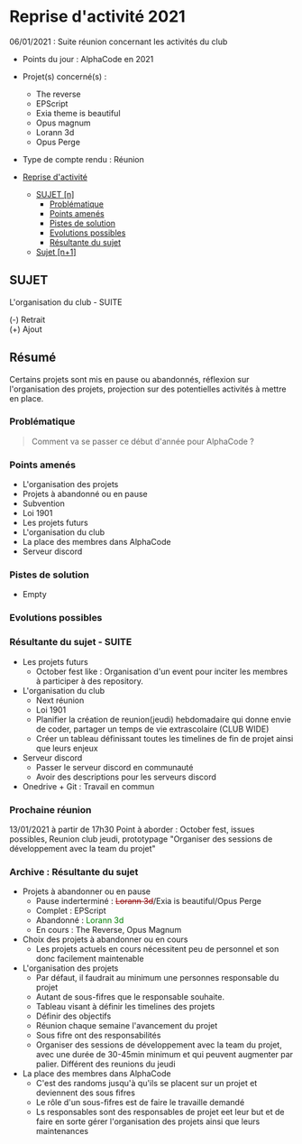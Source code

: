 # Reprise d'activité 2021

06/01/2021 : Suite réunion concernant les activités du club

* Points du jour        : AlphaCode en 2021
* Projet(s) concerné(s) :
  * The reverse
  * EPScript
  * Exia theme is beautiful
  * Opus magnum
  * Lorann 3d
  * Opus Perge
* Type de compte rendu  : Réunion

* [Reprise d'activité](#titre)
  * [SUJET [n]](#sujet*n)
    * [Problématique](#probl%c3%a8matique)
    * [Points amenés](#points*amen%c3%a9s)
    * [Pistes de solution](#pistes*de*solution)
    * [Evolutions possibles](#evolutions*possibles)
    * [Résultante du sujet](#r%c3%a9sultante*du*sujet)
  * [Sujet [n+1]](#sujet*n1)

## SUJET

L'organisation du club - SUITE

(-) Retrait</br>
(+) Ajout

## Résumé

Certains projets sont mis en pause ou abandonnés, réflexion sur l'organisation des projets, projection sur des potentielles activités à mettre en place.

### Problématique

> Comment va se passer ce début d'année pour AlphaCode ?

### Points amenés

* L'organisation des projets
* Projets à abandonné ou en pause
* Subvention
* Loi 1901
* Les projets futurs
* L'organisation du club
* La place des membres dans AlphaCode
* Serveur discord

### Pistes de solution

* Empty

### Evolutions possibles

### Résultante du sujet - SUITE

* Les projets futurs
  * October fest like : Organisation d'un event pour inciter les membres à participer à des repository.
* L'organisation du club
  * Next réunion
  * Loi 1901
  * Planifier la création de reunion(jeudi) hebdomadaire qui donne envie de coder, partager un temps de vie extrascolaire (CLUB WIDE)
  * Créer un tableau définissant toutes les timelines de fin de projet ainsi que leurs enjeux
* Serveur discord
  * Passer le serveur discord en communauté
  * Avoir des descriptions pour les serveurs discord
* Onedrive + Git : Travail en commun

### Prochaine réunion

13/01/2021 à partir de 17h30
Point à aborder : October fest, issues possibles, Reunion club jeudi, prototypage "Organiser des sessions de développement avec la team du projet"

### Archive : Résultante du sujet

* Projets à abandonner ou en pause
  * Pause inderterminé : <span style="color:darkred">~~Lorann 3d~~</span>/Exia is beautiful/Opus Perge
  * Complet : EPScript
  * Abandonné : <span style="color:green">Lorann 3d</span>
  * En cours : The Reverse, Opus Magnum
* Choix des projets à abandonner ou en cours
  * Les projets actuels en cours nécessitent peu de personnel et son donc facilement maintenable
* L'organisation des projets
  * Par défaut, il faudrait au minimum une personnes responsable du projet
  * Autant de sous-fifres que le responsable souhaite.
  * Tableau visant à définir les timelines des projets
  * Définir des objectifs
  * Réunion chaque semaine l'avancement du projet
  * Sous fifre ont des responsabilités
  * Organiser des sessions de développement avec la team du projet, avec une durée de 30-45min minimum et qui peuvent augmenter par palier. Différent des reunions du jeudi
* La place des membres dans AlphaCode
  * C'est des randoms jusqu'à qu'ils se placent sur un projet et deviennent des sous fifres
  * Le rôle d'un sous-fifres est de faire le travaille demandé
  * Ls responsables sont des responsables de projet eet leur but et de faire en sorte gérer l'organisation des projets ainsi que leurs maintenances

